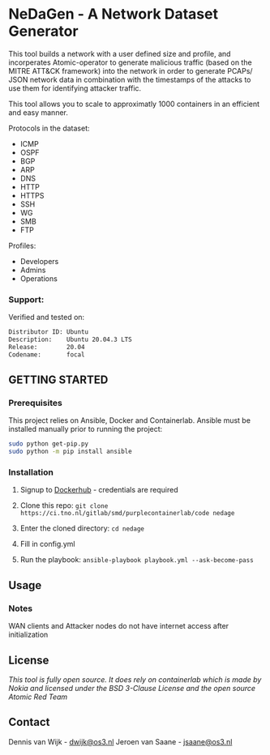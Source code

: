 # NeDaGen - A Network Dataset Generator
This tool builds a network with a user defined size and profile, and incorperates Atomic-operator to generate malicious traffic (based on the MITRE ATT&CK framework) into the network in order to generate PCAPs/ JSON network data in combination with the timestamps of the attacks to use them for identifying attacker traffic.

This tool allows you to scale to approximatly 1000 containers in an efficient and easy manner.

Protocols in the dataset:
- ICMP
- OSPF
- BGP
- ARP
- DNS
- HTTP
- HTTPS
- SSH
- WG
- SMB
- FTP

Profiles:
- Developers
- Admins
- Operations

### Support: 
Verified and tested on:
```bash
Distributor ID: Ubuntu
Description:    Ubuntu 20.04.3 LTS
Release:        20.04
Codename:       focal
```

## GETTING STARTED

### Prerequisites
This project relies on Ansible, Docker and Containerlab. Ansible must be installed manually prior to running the project:
```bash
sudo python get-pip.py
sudo python -m pip install ansible
```

### Installation
1. Signup to [Dockerhub](https://hub.docker.com/) - credentials are required

2. Clone this repo:
```git clone https://ci.tno.nl/gitlab/smd/purplecontainerlab/code nedage```

3. Enter the cloned directory:
```cd nedage```

4. Fill in config.yml

5. Run the playbook:
```ansible-playbook playbook.yml --ask-become-pass```


## Usage


### Notes
WAN clients and Attacker nodes do not have internet access after initialization



## License
*This tool is fully open source. It does rely on containerlab which is made by Nokia and licensed under the BSD 3-Clause License and the open source Atomic Red Team*



## Contact
Dennis van Wijk - dwijk@os3.nl
Jeroen van Saane - jsaane@os3.nl



